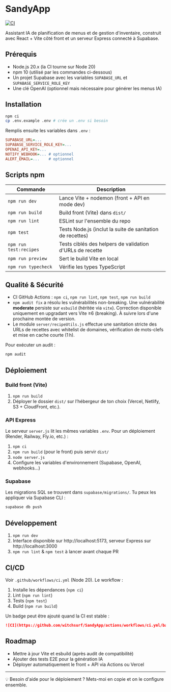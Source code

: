# SandyApp

[![CI](https://github.com/witchsurf/SandyApp/actions/workflows/ci.yml/badge.svg)](https://github.com/witchsurf/SandyApp/actions/workflows/ci.yml)

Assistant IA de planification de menus et de gestion d'inventaire, construit avec React + Vite côté front et un serveur Express connecté à Supabase.

## Prérequis

- Node.js 20.x (la CI tourne sur Node 20)
- npm 10 (utilisé par les commandes ci-dessous)
- Un projet Supabase avec les variables `SUPABASE_URL` et `SUPABASE_SERVICE_ROLE_KEY`
- Une clé OpenAI (optionnel mais nécessaire pour générer les menus IA)

## Installation

```bash
npm ci
cp .env.example .env # crée un .env si besoin
```

Remplis ensuite les variables dans `.env` :

```ini
SUPABASE_URL=...
SUPABASE_SERVICE_ROLE_KEY=...
OPENAI_API_KEY=...
NOTIFY_WEBHOOK=... # optionnel
ALERT_EMAIL=...    # optionnel
```

## Scripts npm

| Commande              | Description                                                 |
|-----------------------|-------------------------------------------------------------|
| `npm run dev`         | Lance Vite + nodemon (front + API en mode dev)              |
| `npm run build`       | Build front (Vite) dans `dist/`                             |
| `npm run lint`        | ESLint sur l'ensemble du repo                               |
| `npm test`            | Tests Node.js (inclut la suite de sanitation de recettes)   |
| `npm run test:recipes`| Tests ciblés des helpers de validation d'URLs de recette    |
| `npm run preview`     | Sert le build Vite en local                                 |
| `npm run typecheck`   | Vérifie les types TypeScript                                |

## Qualité & Sécurité

- CI GitHub Actions : `npm ci`, `npm run lint`, `npm test`, `npm run build`
- `npm audit fix` a résolu les vulnérabilités non-breaking. Une vulnérabilité **moderate** persiste sur `esbuild` (héritée via `vite`). Correction disponible uniquement en upgradant vers Vite ≥6 (breaking). À suivre lors d'une prochaine montée de version.
- Le module `server/recipeUtils.js` effectue une sanitation stricte des URLs de recettes avec whitelist de domaines, vérification de mots-clefs et mise en cache courte (1 h).

Pour exécuter un audit :

```bash
npm audit
```

## Déploiement

### Build front (Vite)

1. `npm run build`
2. Déployer le dossier `dist/` sur l’hébergeur de ton choix (Vercel, Netlify, S3 + CloudFront, etc.).

### API Express

Le serveur `server.js` lit les mêmes variables `.env`. Pour un déploiement (Render, Railway, Fly.io, etc.) :

1. `npm ci`
2. `npm run build` (pour le front) puis servir `dist/`
3. `node server.js`
4. Configure les variables d'environnement (Supabase, OpenAI, webhooks…)

### Supabase

Les migrations SQL se trouvent dans `supabase/migrations/`. Tu peux les appliquer via Supabase CLI :

```bash
supabase db push
```

## Développement

1. `npm run dev`
2. Interface disponible sur http://localhost:5173, serveur Express sur http://localhost:3000
3. `npm run lint` & `npm test` à lancer avant chaque PR

## CI/CD

Voir `.github/workflows/ci.yml` (Node 20). Le workflow :

1. Installe les dépendances (`npm ci`)
2. Lint (`npm run lint`)
3. Tests (`npm test`)
4. Build (`npm run build`)

Un badge peut être ajouté quand la CI est stable :

```markdown
![CI](https://github.com/witchsurf/SandyApp/actions/workflows/ci.yml/badge.svg)
```

## Roadmap

- Mettre à jour Vite et esbuild (après audit de compatibilité)
- Ajouter des tests E2E pour la génération IA
- Déployer automatiquement le front + API via Actions ou Vercel

---

💡 Besoin d'aide pour le déploiement ? Mets-moi en copie et on le configure ensemble.
